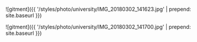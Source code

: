 ![gitment]({{ '/styles/photo/university/IMG_20180302_141623.jpg' | prepend: site.baseurl }})

![gitment]({{ '/styles/photo/university/IMG_20180302_141700.jpg' | prepend: site.baseurl }})
